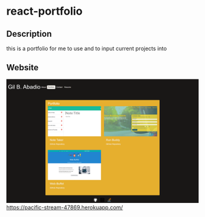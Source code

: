 # react-portfolio

## Description
this is a portfolio for me to use and to input current projects into

## Website
![](src/assets/images/screen.png)
https://pacific-stream-47869.herokuapp.com/